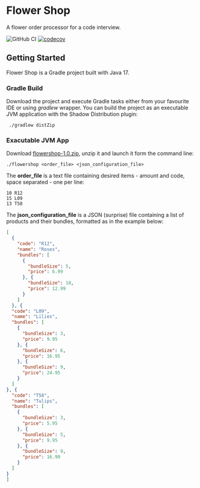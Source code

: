 # Flower Shop
A flower order processor for a code interview.

![GitHub CI](https://github.com/nicosalvato/flowershop/actions/workflows/gradle.yml/badge.svg)
[![codecov](https://codecov.io/gh/nicosalvato/flowershop/branch/main/graph/badge.svg)](https://codecov.io/gh/codecov/java-Standard)

## Getting Started
Flower Shop is a Gradle project built with Java 17. 

### Gradle Build
Download the project and execute Gradle tasks either from your favourite IDE
or using _gradlew_ wrapper.
You can build the project as an executable JVM application with the Shadow Distribution
plugin:
```shell
 ./gradlew distZip 
```

### Exacutable JVM App
Download [flowershop-1.0.zip](https://github.com/nicosalvato/flowershop/releases/download/1.0/flowershop-1.0.zip),
unzip it and launch it form the command line:
```shell
./flowershop <order_file> <json_configuration_file>
```
The **order_file** is a text file containing desired items - amount and code, space separated - one per line:
```text
10 R12
15 L09
13 T58
```
The **json_configuration_file** is a JSON (surprise) file containing a list of products and their bundles, formatted as in the example below:
```json
[
  {
    "code": "R12",
    "name": "Roses",
    "bundles": [
      {
        "bundleSize": 5,
        "price": 6.99
      }, {
        "bundleSize": 10,
        "price": 12.99
      }
    ]
  }, {
  "code": "L09",
  "name": "Lilies",
  "bundles": [
    {
      "bundleSize": 3,
      "price": 9.95
    }, {
      "bundleSize": 6,
      "price": 16.95
    }, {
      "bundleSize": 9,
      "price": 24.95
    }
  ]
}, {
  "code": "T58",
  "name": "Tulips",
  "bundles": [
    {
      "bundleSize": 3,
      "price": 5.95
    }, {
      "bundleSize": 5,
      "price": 9.95
    }, {
      "bundleSize": 9,
      "price": 16.99
    }
  ]
}
]
```

